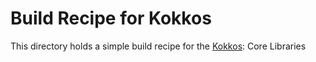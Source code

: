 # Build Recipe for Kokkos

This directory holds a simple build recipe for the [Kokkos](https://github.com/kokkos/kokkos): Core Libraries
